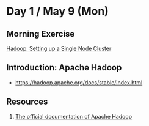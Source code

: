 # Day 1 / May 9 (Mon)

## Morning Exercise

[Hadoop: Setting up a Single Node Cluster](https://hadoop.apache.org/docs/stable/hadoop-project-dist/hadoop-common/SingleCluster.html)

## Introduction: Apache Hadoop

* https://hadoop.apache.org/docs/stable/index.html

## Resources

1. [The official documentation of Apache Hadoop](https://hadoop.apache.org/docs/stable/index.html)
